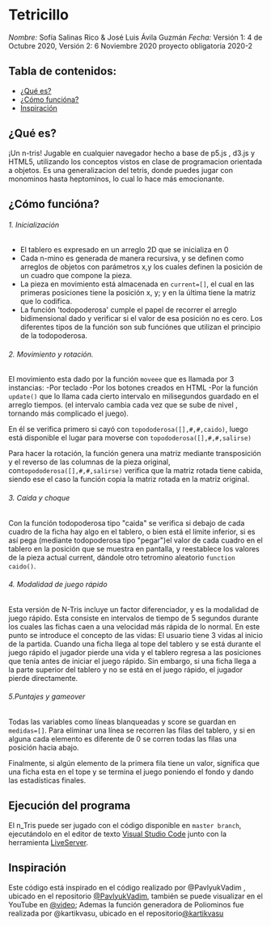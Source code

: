 # Tetricillo
*Nombre:* Sofía Salinas Rico & José Luis Ávila Guzmán 
*Fecha:* Versión 1: 4 de Octubre 2020, Versión 2: 6 Noviembre 2020
proyecto obligatoria 2020-2

## Tabla de contenidos:
* [¿Qué es?](#qué-es)
* [¿Cómo funcióna?](#cómo-funcióna)
* [Inspiración](#inspiración)

## ¿Qué es?

¡Un n-tris! Jugable en cualquier navegador hecho a base de p5.js , d3.js y HTML5, utilizando los conceptos vistos en clase de programacion orientada a objetos.
Es una generalizacion del tetris, donde puedes jugar con monominos hasta heptominos, lo cual lo hace más emocionante.

## ¿Cómo funcióna?

###### 1. Inicialización
- El tablero es expresado en un arreglo 2D que se inicializa en 0
- Cada n-mino es generada de manera recursiva, y se definen como arreglos de objetos con parámetros x,y los cuales definen la posición de un cuadro que compone la pieza.
- La pieza en movimiento está almacenada en `current=[]`, el cual en las primeras posiciones tiene la posición x, y; y en la última tiene la matriz que lo codifica.
- La función 'todopoderosa' cumple el papel de recorrer el arreglo bidimensional dado y verificar si el valor de esa posición no es cero. Los diferentes tipos de la función son sub funciónes que utilizan el principio de la todopoderosa.


###### 2. Movimiento y rotación.
El movimiento  esta dado por la función `moveee` que es llamada por 3 instancias:
-Por teclado
-Por los botones creados en HTML
-Por la función `update()` que lo llama cada cierto intervalo en milisegundos guardado en el arreglo tiempos.
(el intervalo cambia cada vez que se sube de nivel , tornando más complicado el juego).

En él se verifica primero si cayó con `topododerosa([],#,#,caido)`,  luego está disponible el lugar para moverse con `topododerosa([],#,#,salirse)`

Para hacer la rotación, la función genera una matriz mediante transposición y el reverso de las columnas de la pieza original, con`topododerosa([],#,#,salirse)` verifica que la matriz rotada tiene cabida, 
siendo ese el caso la función copia la matriz rotada en la matriz original.

###### 3. Caida y choque
Con la función todopoderosa tipo "caida" se verifica si debajo de cada cuadro de la ficha hay algo en el tablero, o bien está el límite inferior,
si es así pega (mediante todopoderosa tipo "pegar")el valor de cada cuadro en el tablero en la posición que se muestra en pantalla, y reestablece los valores de la pieza actual current, dándole otro tetromino aleatorio `function caido()`.


######  4. Modalidad de juego rápido
Esta versión de N-Tris incluye un factor diferenciador, y es la modalidad de juego rápido. Esta consiste en intervalos de tiempo de 5 segundos durante los cuales las fichas caen a una velocidad más rápida de lo normal. En este punto se introduce el concepto de las vidas: El usuario tiene 3 vidas al inicio de la partida. Cuando una ficha llega al tope del tablero y se está durante el juego rápido el jugador pierde una vida y el tablero regresa a las posiciones que tenía antes de iniciar el juego rápido. Sin embargo, si una ficha llega a la parte superior del tablero y no se está en el juego rápido, el jugador pierde directamente.

######  5.Puntajes y gameover
Todas las variables como líneas blanqueadas y score se guardan en `medidas=[]`. Para eliminar una línea se recorren las filas del tablero, y si en alguna cada elemento es diferente de 0 se corren todas las filas una posición hacia abajo.


Finalmente, si algún elemento de la primera fila tiene un valor, significa que una ficha esta en el tope y se termina el juego poniendo el fondo y dando las estadísticas finales.

## Ejecución del programa
El n_Tris puede ser jugado con el código disponible en `master branch`, ejecutándolo en el editor de texto [Visual Studio Code][1] junto con la herramienta [LiveServer][2].

## Inspiración

Este código está inspirado en el código realizado por @PavlyukVadim , ubicado en el repositorio [@PavlyukVadim](https://github.com/amadevBox/tetris), también se puede visualizar en el YouTube en [@video](https://www.youtube.com/watch?v=iBNglVi9qww);
Ademas la función generadora de Poliominos fue realizada por @kartikvasu, ubicado en el repositorio[@kartikvasu](https://github.com/kartikvasu/polyominogenerator)


  [1]: https://code.visualstudio.com/
  [2]: https://marketplace.visualstudio.com/items?itemName=ritwickdey.LiveServer
